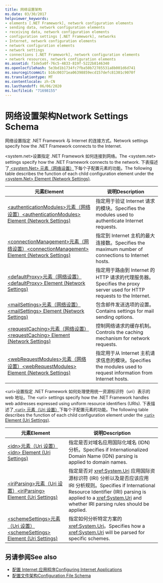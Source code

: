 ```yaml
---
title: 网络设置架构
ms.date: 03/30/2017
helpviewer_keywords:
- elements [.NET Framework], network configuration elements
- sending data, network configuration elements
- receiving data, network configuration elements
- configuration settings [.NET Framework], networks
- Internet, network configuration elements
- network configuration elements
- network settings
- connections [.NET Framework], network configuration elements
- network resources, network configuration elements
ms.assetid: f1de5a0f-76c5-4833-819f-5222b8146340
ms.openlocfilehash: 5e3bd1b1734fc7fba50b72785531a8b001d6d741
ms.sourcegitcommit: b16c00371ea06398859ecd157defc81301c9070f
ms.translationtype: MT
ms.contentlocale: zh-CN
ms.lasthandoff: 06/06/2020
ms.locfileid: "71698155"
---
```

# <a name="network-settings-schema"></a><span data-ttu-id="60ba5-102">网络设置架构</span><span class="sxs-lookup"><span data-stu-id="60ba5-102">Network Settings Schema</span></span>
<span data-ttu-id="60ba5-103">网络设置指定 .NET Framework 与 Internet 的连接方式。</span><span class="sxs-lookup"><span data-stu-id="60ba5-103">Network settings specify how the .NET Framework connects to the Internet.</span></span>

<span data-ttu-id="60ba5-104">\<system.net>设置指定 .NET Framework 如何连接到网络。</span><span class="sxs-lookup"><span data-stu-id="60ba5-104">The \<system.net> settings specify how the .NET Framework connects to the network.</span></span> <span data-ttu-id="60ba5-105">下表描述了[ \<system.Net> 元素（网络设置）](system-net-element-network-settings.md)下每个子配置元素的功能。</span><span class="sxs-lookup"><span data-stu-id="60ba5-105">The following table describes the function of each child configuration element under the [\<system.Net> Element (Network Settings)](system-net-element-network-settings.md).</span></span>  
  
|<span data-ttu-id="60ba5-106">元素</span><span class="sxs-lookup"><span data-stu-id="60ba5-106">Element</span></span>|<span data-ttu-id="60ba5-107">说明</span><span class="sxs-lookup"><span data-stu-id="60ba5-107">Description</span></span>|  
|-------------|-----------------|  
|[<span data-ttu-id="60ba5-108">\<authenticationModules>元素（网络设置）</span><span class="sxs-lookup"><span data-stu-id="60ba5-108">\<authenticationModules> Element (Network Settings)</span></span>](authenticationmodules-element-network-settings.md)|<span data-ttu-id="60ba5-109">指定用于验证 Internet 请求的模块。</span><span class="sxs-lookup"><span data-stu-id="60ba5-109">Specifies the modules used to authenticate Internet requests.</span></span>|  
|[<span data-ttu-id="60ba5-110">\<connectionManagement>元素（网络设置）</span><span class="sxs-lookup"><span data-stu-id="60ba5-110">\<connectionManagement> Element (Network Settings)</span></span>](connectionmanagement-element-network-settings.md)|<span data-ttu-id="60ba5-111">指定到 Internet 主机的最大连接数。</span><span class="sxs-lookup"><span data-stu-id="60ba5-111">Specifies the maximum number of connections to Internet hosts.</span></span>|  
|[<span data-ttu-id="60ba5-112">\<defaultProxy>元素（网络设置）</span><span class="sxs-lookup"><span data-stu-id="60ba5-112">\<defaultProxy> Element (Network Settings)</span></span>](defaultproxy-element-network-settings.md)|<span data-ttu-id="60ba5-113">指定用于路由到 Internet 的 HTTP 请求的代理服务器。</span><span class="sxs-lookup"><span data-stu-id="60ba5-113">Specifies the proxy server used for HTTP requests to the Internet.</span></span>|  
|[<span data-ttu-id="60ba5-114">\<mailSettings>元素（网络设置）</span><span class="sxs-lookup"><span data-stu-id="60ba5-114">\<mailSettings> Element (Network Settings)</span></span>](mailsettings-element-network-settings.md)|<span data-ttu-id="60ba5-115">包含邮件发送选项的设置。</span><span class="sxs-lookup"><span data-stu-id="60ba5-115">Contains settings for mail sending options.</span></span>|  
|[<span data-ttu-id="60ba5-116">\<requestCaching>元素（网络设置）</span><span class="sxs-lookup"><span data-stu-id="60ba5-116">\<requestCaching> Element (Network Settings)</span></span>](requestcaching-element-network-settings.md)|<span data-ttu-id="60ba5-117">控制网络请求的缓存机制。</span><span class="sxs-lookup"><span data-stu-id="60ba5-117">Controls the caching mechanism for network requests.</span></span>|  
|[<span data-ttu-id="60ba5-118">\<webRequestModules>元素（网络设置）</span><span class="sxs-lookup"><span data-stu-id="60ba5-118">\<webRequestModules> Element (Network Settings)</span></span>](webrequestmodules-element-network-settings.md)|<span data-ttu-id="60ba5-119">指定用于从 Internet 主机请求信息的模块。</span><span class="sxs-lookup"><span data-stu-id="60ba5-119">Specifies the modules used to request information from Internet hosts.</span></span>|  
  
<span data-ttu-id="60ba5-120">\<uri>设置指定 .NET Framework 如何处理使用统一资源标识符（uri）表示的 web 地址。</span><span class="sxs-lookup"><span data-stu-id="60ba5-120">The \<uri> settings specify how the .NET Framework handles web addresses expressed using uniform resource identifiers (URIs).</span></span> <span data-ttu-id="60ba5-121">下表描述了[ \<uri> 元素（Uri 设置）](uri-element-uri-settings.md)下每个子配置元素的功能。</span><span class="sxs-lookup"><span data-stu-id="60ba5-121">The following table describes the function of each child configuration element under the [\<uri> Element (Uri Settings)](uri-element-uri-settings.md).</span></span>  
  
|<span data-ttu-id="60ba5-122">元素</span><span class="sxs-lookup"><span data-stu-id="60ba5-122">Element</span></span>|<span data-ttu-id="60ba5-123">说明</span><span class="sxs-lookup"><span data-stu-id="60ba5-123">Description</span></span>|  
|-------------|-----------------|  
|[<span data-ttu-id="60ba5-124">\<idn>元素（Uri 设置）</span><span class="sxs-lookup"><span data-stu-id="60ba5-124">\<idn> Element (Uri Settings)</span></span>](idn-element-uri-settings.md)|<span data-ttu-id="60ba5-125">指定是否对域名应用国际化域名 (IDN) 分析。</span><span class="sxs-lookup"><span data-stu-id="60ba5-125">Specifies if Internationalized Domain Name (IDN) parsing is applied to domain names.</span></span>|  
|[<span data-ttu-id="60ba5-126">\<iriParsing>元素（Uri 设置）</span><span class="sxs-lookup"><span data-stu-id="60ba5-126">\<iriParsing> Element (Uri Settings)</span></span>](iriparsing-element-uri-settings.md)|<span data-ttu-id="60ba5-127">指定是否对 <xref:System.Uri> 应用国际资源标识符 (IRI) 分析以及是否应该应用 IRI 分析规则。</span><span class="sxs-lookup"><span data-stu-id="60ba5-127">Specifies if International Resource Identifier (IRI) parsing is applied to a <xref:System.Uri> and whether IRI parsing rules should be applied.</span></span>|  
|[<span data-ttu-id="60ba5-128">\<schemeSettings>元素（Uri 设置）</span><span class="sxs-lookup"><span data-stu-id="60ba5-128">\<schemeSettings> Element (Uri Settings)</span></span>](schemesettings-element-uri-settings.md)|<span data-ttu-id="60ba5-129">指定如何分析特定方案的 <xref:System.Uri>。</span><span class="sxs-lookup"><span data-stu-id="60ba5-129">Specifies how a <xref:System.Uri> will be parsed for specific schemes.</span></span>|  
  
## <a name="see-also"></a><span data-ttu-id="60ba5-130">另请参阅</span><span class="sxs-lookup"><span data-stu-id="60ba5-130">See also</span></span>

- [<span data-ttu-id="60ba5-131">配置 Internet 应用程序</span><span class="sxs-lookup"><span data-stu-id="60ba5-131">Configuring Internet Applications</span></span>](../../../network-programming/configuring-internet-applications.md)
- [<span data-ttu-id="60ba5-132">配置文件架构</span><span class="sxs-lookup"><span data-stu-id="60ba5-132">Configuration File Schema</span></span>](../index.md)
